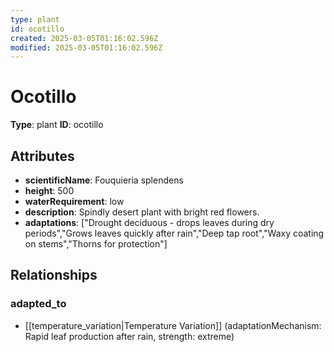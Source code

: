 ```yaml
---
type: plant
id: ocotillo
created: 2025-03-05T01:16:02.596Z
modified: 2025-03-05T01:16:02.596Z
---
```


# Ocotillo

**Type**: plant
**ID**: ocotillo

## Attributes

- **scientificName**: Fouquieria splendens
- **height**: 500
- **waterRequirement**: low
- **description**: Spindly desert plant with bright red flowers.
- **adaptations**: ["Drought deciduous - drops leaves during dry periods","Grows leaves quickly after rain","Deep tap root","Waxy coating on stems","Thorns for protection"]

## Relationships

### adapted_to

- [[temperature_variation|Temperature Variation]] (adaptationMechanism: Rapid leaf production after rain, strength: extreme)

